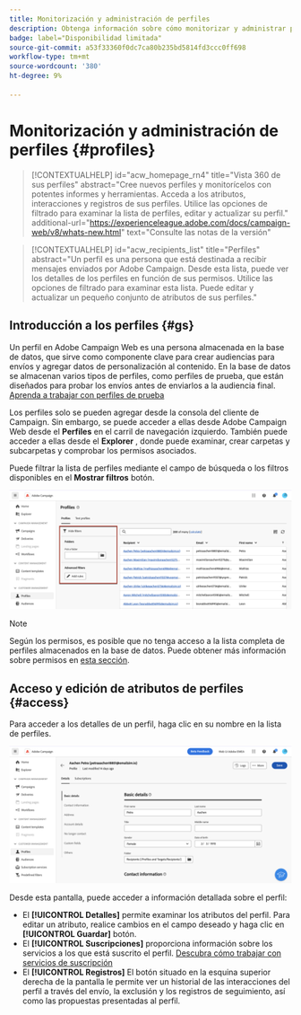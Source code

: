 ```yaml
---
title: Monitorización y administración de perfiles
description: Obtenga información sobre cómo monitorizar y administrar perfiles en Campaign Web.
badge: label="Disponibilidad limitada"
source-git-commit: a53f33360f0dc7ca80b235bd5814fd3ccc0ff698
workflow-type: tm+mt
source-wordcount: '380'
ht-degree: 9%

---
```


# Monitorización y administración de perfiles {#profiles}

>[!CONTEXTUALHELP]
>id="acw_homepage_rn4"
>title="Vista 360 de sus perfiles"
>abstract="Cree nuevos perfiles y monitorícelos con potentes informes y herramientas. Acceda a los atributos, interacciones y registros de sus perfiles. Utilice las opciones de filtrado para examinar la lista de perfiles, editar y actualizar su perfil."
>additional-url="https://experienceleague.adobe.com/docs/campaign-web/v8/whats-new.html" text="Consulte las notas de la versión"

>[!CONTEXTUALHELP]
>id="acw_recipients_list"
>title="Perfiles"
>abstract="Un perfil es una persona que está destinada a recibir mensajes enviados por Adobe Campaign. Desde esta lista, puede ver los detalles de los perfiles en función de sus permisos. Utilice las opciones de filtrado para examinar esta lista. Puede editar y actualizar un pequeño conjunto de atributos de sus perfiles."

## Introducción a los perfiles {#gs}

Un perfil en Adobe Campaign Web es una persona almacenada en la base de datos, que sirve como componente clave para crear audiencias para envíos y agregar datos de personalización al contenido. En la base de datos se almacenan varios tipos de perfiles, como perfiles de prueba, que están diseñados para probar los envíos antes de enviarlos a la audiencia final. [Aprenda a trabajar con perfiles de prueba](test-profiles.md)

Los perfiles solo se pueden agregar desde la consola del cliente de Campaign. Sin embargo, se puede acceder a ellas desde Adobe Campaign Web desde el **Perfiles** en el carril de navegación izquierdo. También puede acceder a ellas desde el **Explorer** , donde puede examinar, crear carpetas y subcarpetas y comprobar los permisos asociados.

Puede filtrar la lista de perfiles mediante el campo de búsqueda o los filtros disponibles en el **Mostrar filtros** botón.

![](assets/profiles-list.png)

>[!NOTE]
>
>Según los permisos, es posible que no tenga acceso a la lista completa de perfiles almacenados en la base de datos. Puede obtener más información sobre permisos en [esta sección](../get-started/permissions.md).

## Acceso y edición de atributos de perfiles {#access}

Para acceder a los detalles de un perfil, haga clic en su nombre en la lista de perfiles.

![](assets/profiles-details.png)

Desde esta pantalla, puede acceder a información detallada sobre el perfil:

* El **[!UICONTROL Detalles]** permite examinar los atributos del perfil. Para editar un atributo, realice cambios en el campo deseado y haga clic en **[!UICONTROL Guardar]** botón.
* El **[!UICONTROL Suscripciones]** proporciona información sobre los servicios a los que está suscrito el perfil. [Descubra cómo trabajar con servicios de suscripción](manage-services.md)
* El **[!UICONTROL Registros]** El botón situado en la esquina superior derecha de la pantalla le permite ver un historial de las interacciones del perfil a través del envío, la exclusión y los registros de seguimiento, así como las propuestas presentadas al perfil.
